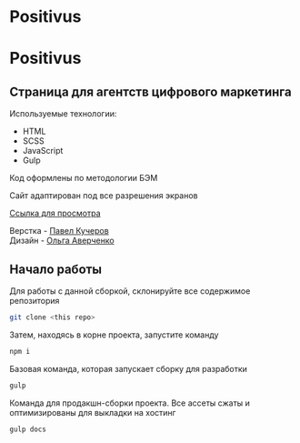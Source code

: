 # Positivus
<h1 style="background-сolor: #B9FF66">Positivus</h1>

## Cтраница для агентств цифрового маркетинга

Используемые технологии:
* HTML
* SCSS
* JavaScript
* Gulp

Код оформлены по методологии БЭМ

Сайт адаптирован под все разрешения экранов

[Ссылка для просмотра](https://devkucherov.github.io/positivus/)

Верстка - [Павел Кучеров](https://t.me/topsykey) <br>
Дизайн - [Ольга Аверченко](https://www.behance.net/averchenkoolga)

## Начало работы

Для работы с данной сборкой, склонируйте все содержимое репозитория
```sh
git clone <this repo>
```

Затем, находясь в корне проекта, запустите команду 
```sh
npm i
```

Базовая команда, которая запускает сборку для разработки
```sh
gulp
```

Команда для продакшн-сборки проекта. Все ассеты сжаты и оптимизированы для выкладки на хостинг
```sh
gulp docs
```
